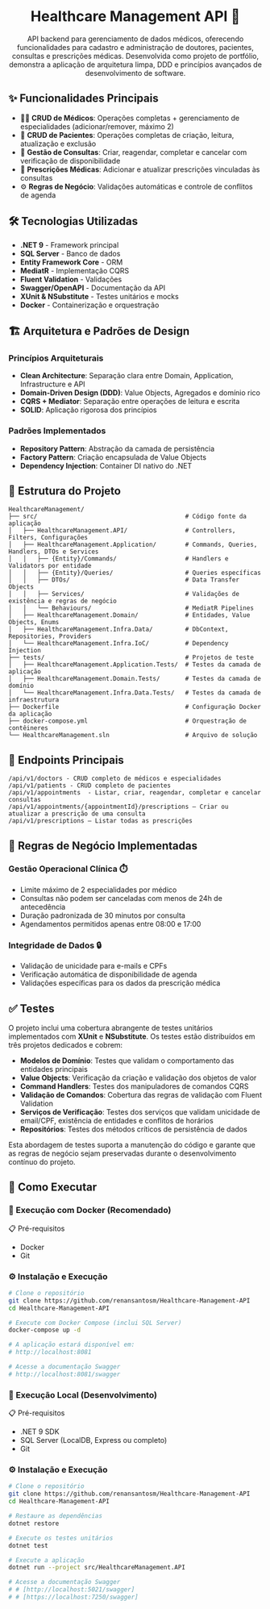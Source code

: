 <h1 align="center" style="font-weight: bold;">Healthcare Management API 🏥 </h1>
<p align="center">
API backend para gerenciamento de dados médicos, oferecendo funcionalidades para cadastro e administração de doutores, pacientes, consultas e prescrições médicas. Desenvolvida como projeto de portfólio, demonstra a aplicação de arquitetura limpa, DDD e princípios avançados de desenvolvimento de software.
</p>

## ✨ Funcionalidades Principais
* 👨‍⚕️ **CRUD de Médicos**: Operações completas + gerenciamento de especialidades (adicionar/remover, máximo 2)
* 👤 **CRUD de Pacientes**: Operações completas de criação, leitura, atualização e exclusão
* 📅 **Gestão de Consultas**: Criar, reagendar, completar e cancelar com verificação de disponibilidade
* 💊 **Prescrições Médicas**: Adicionar e atualizar prescrições vinculadas às consultas
* ⚙️ **Regras de Negócio**: Validações automáticas e controle de conflitos de agenda

## 🛠️ Tecnologias Utilizadas
* **.NET 9** - Framework principal
* **SQL Server** - Banco de dados
* **Entity Framework Core** - ORM
* **MediatR** - Implementação CQRS
* **Fluent Validation** - Validações
* **Swagger/OpenAPI** - Documentação da API
* **XUnit & NSubstitute** - Testes unitários e mocks
* **Docker** - Containerização e orquestração

## 🏗️ Arquitetura e Padrões de Design

### Princípios Arquiteturais
* **Clean Architecture**: Separação clara entre Domain, Application, Infrastructure e API
* **Domain-Driven Design (DDD)**: Value Objects, Agregados e domínio rico
* **CQRS + Mediator**: Separação entre operações de leitura e escrita
* **SOLID**: Aplicação rigorosa dos princípios

### Padrões Implementados
* **Repository Pattern**: Abstração da camada de persistência
* **Factory Pattern**: Criação encapsulada de Value Objects
* **Dependency Injection**: Container DI nativo do .NET

## 📁 Estrutura do Projeto
```
HealthcareManagement/
├── src/                                         # Código fonte da aplicação
│   ├── HealthcareManagement.API/                # Controllers, Filters, Configurações
│   ├── HealthcareManagement.Application/        # Commands, Queries, Handlers, DTOs e Services
│   │   ├── {Entity}/Commands/                   # Handlers e Validators por entidade
│   │   ├── {Entity}/Queries/                    # Queries específicas
│   │   ├── DTOs/                                # Data Transfer Objects
│   │   ├── Services/                            # Validações de existência e regras de negócio
│   │   └── Behaviours/                          # MediatR Pipelines
│   ├── HealthcareManagement.Domain/             # Entidades, Value Objects, Enums
│   ├── HealthcareManagement.Infra.Data/         # DbContext, Repositories, Providers
│   └── HealthcareManagement.Infra.IoC/          # Dependency Injection
├── tests/                                       # Projetos de teste
│   ├── HealthcareManagement.Application.Tests/  # Testes da camada de aplicação
│   ├── HealthcareManagement.Domain.Tests/       # Testes da camada de domínio
│   └── HealthcareManagement.Infra.Data.Tests/   # Testes da camada de infraestrutura
├── Dockerfile                                   # Configuração Docker da aplicação
├── docker-compose.yml                           # Orquestração de contêineres
└── HealthcareManagement.sln                     # Arquivo de solução
```

## 🔗 Endpoints Principais
```
/api/v1/doctors - CRUD completo de médicos e especialidades
/api/v1/patients - CRUD completo de pacientes
/api/v1/appointments  - Listar, criar, reagendar, completar e cancelar consultas
/api/v1/appointments/{appointmentId}/prescriptions – Criar ou atualizar a prescrição de uma consulta
/api/v1/prescriptions – Listar todas as prescrições
```

## 📝 Regras de Negócio Implementadas

### Gestão Operacional Clínica ⏱️
* Limite máximo de 2 especialidades por médico
* Consultas não podem ser canceladas com menos de 24h de antecedência
* Duração padronizada de 30 minutos por consulta
* Agendamentos permitidos apenas entre 08:00 e 17:00

### Integridade de Dados 🔒
* Validação de unicidade para e-mails e CPFs
* Verificação automática de disponibilidade de agenda
* Validações específicas para os dados da prescrição médica

## ✅ Testes

O projeto inclui uma cobertura abrangente de testes unitários implementados com **XUnit** e **NSubstitute**. Os testes estão distribuídos em três projetos dedicados e cobrem:

* **Modelos de Domínio**: Testes que validam o comportamento das entidades principais
* **Value Objects**: Verificação da criação e validação dos objetos de valor
* **Command Handlers**: Testes dos manipuladores de comandos CQRS
* **Validação de Comandos**: Cobertura das regras de validação com Fluent Validation
* **Serviços de Verificação**: Testes dos serviços que validam unicidade de email/CPF, existência de entidades e conflitos de horários
* **Repositórios**: Testes dos métodos críticos de persistência de dados

Esta abordagem de testes suporta a manutenção do código e garante que as regras de negócio sejam preservadas durante o desenvolvimento contínuo do projeto.
## 🚀 Como Executar

### 🐳 Execução com Docker (Recomendado)
📋 Pré-requisitos
* Docker
* Git
### ⚙️ Instalação e Execução


```bash
# Clone o repositório
git clone https://github.com/renansantosm/Healthcare-Management-API
cd Healthcare-Management-API

# Execute com Docker Compose (inclui SQL Server)
docker-compose up -d

# A aplicação estará disponível em:
# http://localhost:8081

# Acesse a documentação Swagger
# http://localhost:8081/swagger

```
### 🔧 Execução Local (Desenvolvimento)
📋 Pré-requisitos
* .NET 9 SDK
* SQL Server (LocalDB, Express ou completo)
* Git

### ⚙️ Instalação e Execução

```bash
# Clone o repositório
git clone https://github.com/renansantosm/Healthcare-Management-API
cd Healthcare-Management-API

# Restaure as dependências
dotnet restore

# Execute os testes unitários
dotnet test

# Execute a aplicação
dotnet run --project src/HealthcareManagement.API

# Acesse a documentação Swagger
# # [http://localhost:5021/swagger]
# # [https://localhost:7250/swagger]

```
